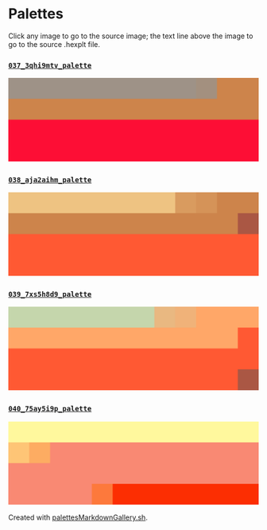 # Palettes

Click any image to go to the source image; the text line above the image to go to the source .hexplt file.

### [`037_3qhi9mtv_palette`](037_3qhi9mtv_palette.hexplt)

[ ![037_3qhi9mtv_palette.png](037_3qhi9mtv_palette.png) ](037_3qhi9mtv_palette.png)

### [`038_aja2aihm_palette`](038_aja2aihm_palette.hexplt)

[ ![038_aja2aihm_palette.png](038_aja2aihm_palette.png) ](038_aja2aihm_palette.png)

### [`039_7xs5h8d9_palette`](039_7xs5h8d9_palette.hexplt)

[ ![039_7xs5h8d9_palette.png](039_7xs5h8d9_palette.png) ](039_7xs5h8d9_palette.png)

### [`040_75ay5i9p_palette`](040_75ay5i9p_palette.hexplt)

[ ![040_75ay5i9p_palette.png](040_75ay5i9p_palette.png) ](040_75ay5i9p_palette.png)

Created with [palettesMarkdownGallery.sh](https://github.com/earthbound19/_ebDev/blob/master/scripts/imgAndVideo/palettesMarkdownGallery.sh).